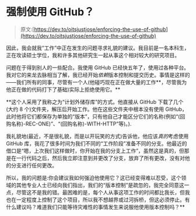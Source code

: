 # 强制使用 GitHub？

> 原文:[https://dev.to/oitsjustjose/enforcing-the-use-of-github](https://dev.to/oitsjustjose/enforcing-the-use-of-github)

因此，我会就我“工作”中正在发生的问题寻求礼貌的建议。我目前是一名本科生，正在攻读硕士学位，我和许多其他研究生一起从事这个相对较大的研究项目。

问题在于得到别人的一些配合。我使用 GitHub 已经快五年了，使用过各种平台。我对它的来龙去脉相当了解，我已经开始*依赖*版本控制和提交历史。事情是这样的——我们所有的同事，尽管有一个人(他碰巧现在正在做大量的工作**，尽管我为他正在做的代码打下了基础)实际上拒绝使用它。**

 **这个人采用了我称之为“计划外储存库”的方式。他直接从 GitHub 下载了几个(大约 8 个)文件夹，解压后开始工作。他在这些文件夹中根本没有使用 GitHub，此时他将它们都保存为单独的“版本”，只有他自己才能区分它们的名称(例如“(回购名称)-REC-ONE)”、“(回购名称)-WITH-HTTP”等)。).

我礼貌地(最近，不是很礼貌，而是以开玩笑的方式)告诉他，他应该*真的*考虑使用 GitHub 库，我花了很多时间为我们不同的“工作阶段”准备不同的分支。他最近的借口是“嗯，上次我们这样做时，你开始在我的分支上工作”，虽然这是真的，但那是在一行代码之后，然后我立即注意到并更改了分支，放弃了所有更改，没有对他的分支进行任何更改。

所以，我的问题是:你会建议我如何强迫他使用它？这已经变得难以忍受，这个领域的其他专业人士已经向我们指出，我们的“版本控制”是疏忽的，我完全同意这一点，尽管这不是我的错。最困难的是，每个人从事这项工作的时间都比我长，但我也在一定程度上控制了这个项目，所以我不想越界或过河拆桥，但这必须停止。有什么建议吗？难道我们只能等待灾难性的事情发生来说服他使用版本控制吗？**